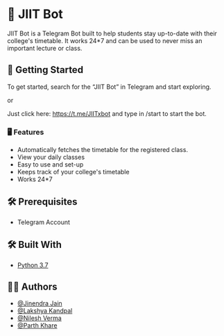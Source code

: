 # 🤖 JIIT Bot

JIIT Bot is a Telegram Bot built to help students stay up-to-date with their college's timetable. It works 24*7 and can be used to never miss an important lecture or class.


## 💽 Getting Started

To get started, search for the “JIIT Bot” in Telegram and start exploring.

or 

Just click here: https://t.me/JIITxbot and type in /start to start the bot.


### 🖥️ Features
- Automatically fetches the timetable for the registered class.
- View your daily classes
- Easy to use and set-up
- Keeps track of your college's timetable
- Works 24*7

## 🛠 Prerequisites

* Telegram Account

## 🛠 Built With

* [Python 3.7](https://www.python.org/) 

## 👨‍💻 Authors

- [@Jinendra Jain](https://github.com/jjinendra3)
- [@Lakshya Kandpal](https://github.com/HiLakshya)
- [@Nilesh Verma](https://github.com/NileshVerma001)
- [@Parth Khare](https://github.com/Parth1706)
